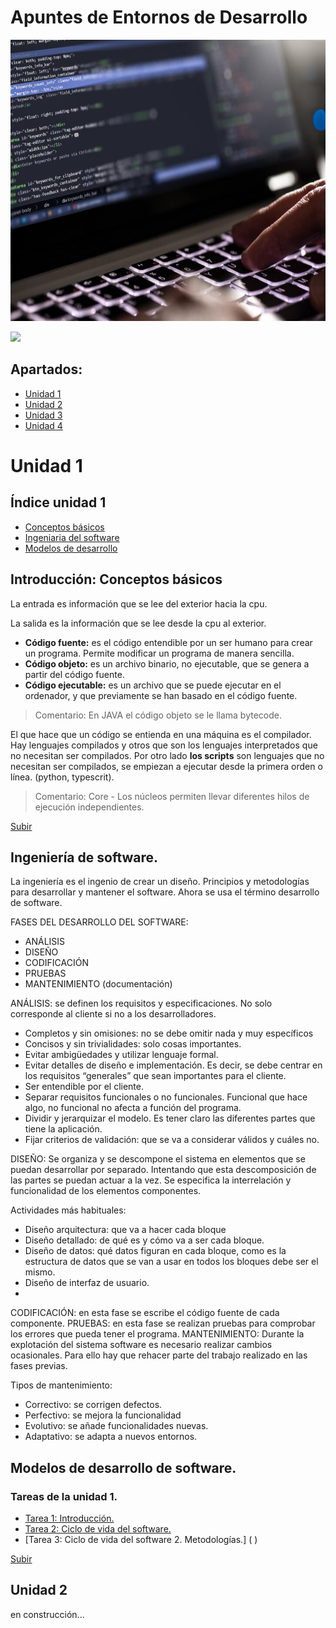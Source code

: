 <a name="top"></a>
 
# Apuntes de Entornos de Desarrollo

<p align="center">
   <img width="1000" height="450" src="https://github.com/mdrp93/ENTORNOS-1-DAW/blob/main/entornos-de-desarrollo-2.jpg">
                                                                                                                  
<p align="left">
   <img src="https://img.shields.io/badge/STATUS-EN%20DESAROLLO-green">
   </p>

## Apartados:
* [Unidad 1](#item1)
* [Unidad 2](#item2)
* [Unidad 3](#item3)
* [Unidad 4](#item4)

<a name="item1"></a>
# Unidad 1

## Índice unidad 1
* [Conceptos básicos](#itemud1)
* [Ingeniaria del software](#itemud2)
* [Modelos de desarrollo](#itemud3)

<a name="itemud1"></a>
## Introducción: Conceptos básicos
La entrada es información que se lee del exterior hacia la cpu.

La salida es la información que se lee desde la cpu al exterior. 

- **Código fuente:** es el código entendible por un ser humano para crear un programa. Permite modificar un programa de manera sencilla. 
- **Código objeto:** es un archivo binario, no ejecutable, que se genera a partir del código fuente.
- **Código ejecutable:** es un archivo que se puede ejecutar en el ordenador, y que previamente se han basado en el código fuente.

> Comentario: En JAVA el código objeto se le llama bytecode.
  
El que hace que un código se entienda en una máquina es el compilador. 
Hay lenguajes compilados y otros que son los lenguajes interpretados que no necesitan ser compilados. 
Por otro lado **los scripts** son lenguajes que no necesitan ser compilados, se empiezan a ejecutar desde la primera orden o línea. (python, typescrit). 

> Comentario: Core - Los núcleos permiten llevar diferentes hilos de ejecución independientes.

[Subir](#top)

<a name="itemud2"></a>
## Ingeniería de software. 
La ingeniería es el ingenio de crear un diseño. Principios y metodologías para desarrollar y mantener el software.
Ahora se usa el término desarrollo de software.

FASES DEL DESARROLLO DEL SOFTWARE:
   * ANÁLISIS 
   * DISEÑO 
   * CODIFICACIÓN
   * PRUEBAS 
   * MANTENIMIENTO (documentación)

ANÁLISIS: se definen los requisitos y especificaciones. No solo corresponde al cliente si no a los desarrolladores.
   - Completos y sin omisiones: no se debe omitir nada y muy específicos
   - Concisos y sin trivialidades: solo cosas importantes. 
   - Evitar ambigüedades y utilizar lenguaje formal. 
   - Evitar detalles de diseño e implementación. Es decir, se debe centrar en los requisitos “generales” que sean importantes para el cliente. 
   - Ser entendible por el cliente. 
   - Separar requisitos funcionales o no funcionales. Funcional que hace algo, no funcional no afecta a función del programa. 
   - Dividir y jerarquizar el modelo. Es tener claro las diferentes partes que tiene la aplicación.  
   - Fijar criterios de validación: que se va a considerar válidos y cuáles no.

DISEÑO: Se organiza y se descompone el sistema  en elementos que se puedan desarrollar por separado. Intentando que esta descomposición de las partes  se puedan actuar a la vez. 
Se especifica la interrelación y funcionalidad de los elementos componentes.

   Actividades más habituales:
   - Diseño arquitectura: que va a hacer cada bloque
   - Diseño detallado: de qué es y cómo va a ser cada bloque.
   - Diseño de datos: qué datos figuran en cada bloque, como es la estructura de datos que se van a usar en todos los bloques debe ser el mismo. 
   - Diseño de interfaz de usuario.
   - 
CODIFICACIÓN: en esta fase se escribe el código fuente de cada componente. 
PRUEBAS: en esta fase se realizan pruebas para comprobar los errores que pueda tener el programa. 
MANTENIMIENTO: Durante la explotación del sistema software es necesario realizar cambios ocasionales. Para ello hay que rehacer parte del trabajo realizado en las fases previas.

Tipos de mantenimiento: 
   * Correctivo: se corrigen defectos.
   * Perfectivo: se mejora la funcionalidad
   * Evolutivo: se añade funcionalidades nuevas.
   * Adaptativo: se adapta a nuevos entornos.

<a name="itemud3"></a>
## Modelos de desarrollo de software.





### Tareas de la unidad 1.
* [Tarea 1: Introducción.](https://github.com/mdrp93/ENTORNOS-1-DAW/blob/main/Tarea1_%20introducci%C3%B3n.md)
* [Tarea 2: Ciclo de vida del software.]()
* [Tarea 3: Ciclo de vida del software 2. Metodologías.] ( )


[Subir](#top)
 
<a name="item2"></a>
## Unidad 2

en construcción...
